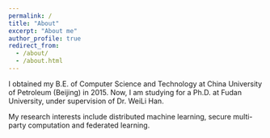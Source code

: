 ```yaml
---
permalink: /
title: "About"
excerpt: "About me"
author_profile: true
redirect_from: 
  - /about/
  - /about.html
---
```


I obtained my B.E. of Computer Science and Technology at China University of Petroleum (Beijing) in 2015.
Now, I am studying for a Ph.D. at Fudan University, under supervision of Dr. WeiLi Han.

My research interests include distributed machine learning, secure multi-party computation and federated learning.


